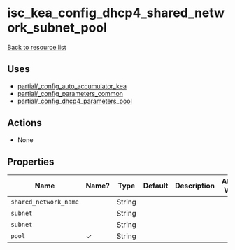 # isc_kea_config_dhcp4_shared_network_subnet_pool

[Back to resource list](../README.md#resources)

## Uses

- [partial/_config_auto_accumulator_kea](partial/isc_kea__config_auto_accumulator_kea.md)
- [partial/_config_parameters_common](partial/isc_kea__config_parameters_common.md)
- [partial/_config_dhcp4_parameters_pool](partial/isc_kea__config_dhcp4_parameters_pool.md)

## Actions

- None

## Properties

| Name                  | Name? | Type   | Default | Description | Allowed Values |
| --------------------- | ----- | ------ | ------- | ----------- | -------------- |
| `shared_network_name` |       | String |         |             |                |
| `subnet`              |       | String |         |             |                |
| `subnet`              |       | String |         |             |                |
| `pool`                | ✓     | String |         |             |                |
